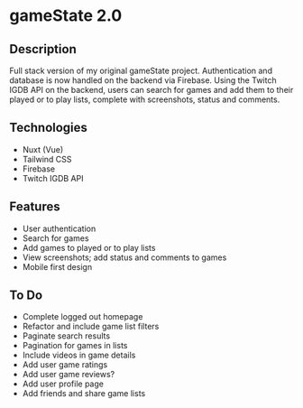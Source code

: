 # gameState 2.0

## Description

Full stack version of my original gameState project. Authentication and database is now handled on the backend via Firebase. Using the Twitch IGDB API on the backend, users can search for games and add them to their played or to play lists, complete with screenshots, status and comments.

## Technologies

- Nuxt (Vue)
- Tailwind CSS
- Firebase
- Twitch IGDB API

## Features

- User authentication
- Search for games
- Add games to played or to play lists
- View screenshots; add status and comments to games
- Mobile first design

## To Do

- Complete logged out homepage
- Refactor and include game list filters
- Paginate search results
- Pagination for games in lists
- Include videos in game details
- Add user game ratings
- Add user game reviews?
- Add user profile page
- Add friends and share game lists
